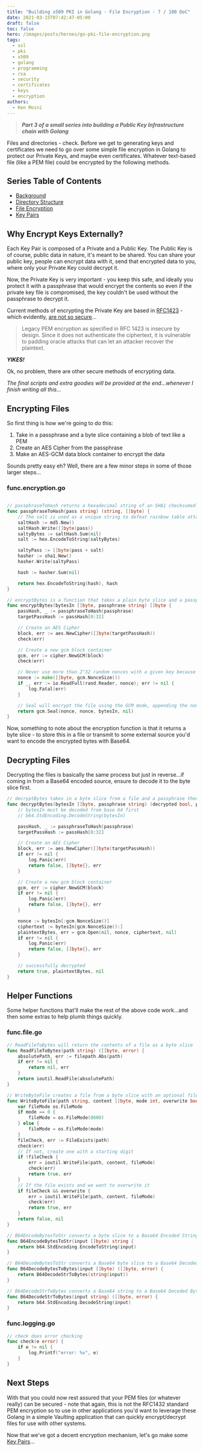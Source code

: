 ```yaml
---
title: "Building x509 PKI in Golang - File Encryption - 7 / 100 DoC"
date: 2021-03-15T07:42:47-05:00
draft: false
toc: false
hero: /images/posts/heroes/go-pki-file-encryption.png
tags:
  - ssl
  - pki
  - x509
  - golang
  - programming
  - rsa
  - security
  - certificates
  - keys
  - encryption
authors:
  - Ken Moini
---
```


> ***Part 3 of a small series into building a Public Key Infrastructure chain with Golang***

Files and directories - check.  Before we get to generating keys and certificates we need to go over some simple file encryption in Golang to protect our Private Keys, and maybe even certificates.  Whatever text-based file (like a PEM file) could be encrypted by the following methods.

## Series Table of Contents

- [Background](https://kenmoini.com/blog/building-x509-in-golang-background/)
- [Directory Structure](https://kenmoini.com/blog/building-x509-in-golang-directory-structure/)
- [File Encryption](https://kenmoini.com/blog/building-x509-in-golang-file-encryption/)
- [Key Pairs](https://kenmoini.com/blog/building-x509-in-golang-key-pairs/)

## Why Encrypt Keys Externally?

Each Key Pair is composed of a Private and a Public Key.  The Public Key is of course, public data in nature, it's meant to be shared.   You can share your public key, people can encrypt data with it, send that encrypted data to you, where only your Private Key could decrypt it.

Now, the Private Key is very important - you keep this safe, and ideally you protect it with a passphrase that would encrypt the contents so even if the private key file is compromised, the key couldn't be used without the passphrase to decrypt it.

Current methods of encrypting the Private Key are based in [RFC1423](https://tools.ietf.org/html/rfc1423) - which evidently, [are not so secure](https://golang.org/pkg/crypto/x509/#EncryptPEMBlock)...

> Legacy PEM encryption as specified in RFC 1423 is insecure by design. Since it does not authenticate the ciphertext, it is vulnerable to padding oracle attacks that can let an attacker recover the plaintext.

***YIKES!***

Ok, no problem, there are other secure methods of encrypting data.

*The final scripts and extra goodies will be provided at the end...whenever I finish writing all this...*

## Encrypting Files

So first thing is how we're going to do this:

1. Take in a passphrase and a byte slice containing a blob of text like a PEM
2. Create an AES Cipher from the passphrase
3. Make an AES-GCM data block container to encrypt the data

Sounds pretty easy eh?  Well, there are a few minor steps in some of those larger steps...

### func.encryption.go

```go

// passphraseToHash returns a hexadecimal string of an SHA1 checksumed passphrase
func passphraseToHash(pass string) (string, []byte) {
	// The salt is used as a unique string to defeat rainbow table attacks
	saltHash := md5.New()
	saltHash.Write([]byte(pass))
	saltyBytes := saltHash.Sum(nil)
	salt := hex.EncodeToString(saltyBytes)

	saltyPass := []byte(pass + salt)
	hasher := sha1.New()
	hasher.Write(saltyPass)

	hash := hasher.Sum(nil)

	return hex.EncodeToString(hash), hash
}

// encryptBytes is a function that takes a plain byte slice and a passphrase and returns an encrypted byte slice
func encryptBytes(bytesIn []byte, passphrase string) []byte {
	passHash, _ := passphraseToHash(passphrase)
	targetPassHash := passHash[0:32]

	// Create an AES Cipher
	block, err := aes.NewCipher([]byte(targetPassHash))
	check(err)

	// Create a new gcm block container
	gcm, err := cipher.NewGCM(block)
	check(err)

	// Never use more than 2^32 random nonces with a given key because of the risk of repeat.
	nonce := make([]byte, gcm.NonceSize())
	if _, err := io.ReadFull(rand.Reader, nonce); err != nil {
		log.Fatal(err)
	}

	// Seal will encrypt the file using the GCM mode, appending the nonce and tag (MAC value) to the final data, so we can use it to decrypt it later.
	return gcm.Seal(nonce, nonce, bytesIn, nil)
}
```

Now, something to note about the encryption function is that it returns a byte slice - to store this in a file or transmit to some external source you'd want to encode the encrypted bytes with Base64.

## Decrypting Files

Decrypting the files is basically the same process but just in reverse...if coming in from a Base64 encoded source, ensure to decode it to the byte slice first.

```go
// decryptBytes takes in a byte slice from a file and a passphrase then returns if the encrypted byte slice was decrypted, if so the plaintext contents, and any errors
func decryptBytes(bytesIn []byte, passphrase string) (decrypted bool, plaintextBytes []byte, err error) {
	// bytesIn must be decoded from base 64 first
	// b64.StdEncoding.DecodeString(bytesIn)

	passHash, _ := passphraseToHash(passphrase)
	targetPassHash := passHash[0:32]

	// Create an AES Cipher
	block, err := aes.NewCipher([]byte(targetPassHash))
	if err != nil {
		log.Panic(err)
		return false, []byte{}, err
	}

	// Create a new gcm block container
	gcm, err := cipher.NewGCM(block)
	if err != nil {
		log.Panic(err)
		return false, []byte{}, err
	}

	nonce := bytesIn[:gcm.NonceSize()]
	ciphertext := bytesIn[gcm.NonceSize():]
	plaintextBytes, err = gcm.Open(nil, nonce, ciphertext, nil)
	if err != nil {
		log.Panic(err)
		return false, []byte{}, err
	}

	// successfully decrypted
	return true, plaintextBytes, nil
}
```

## Helper Functions

Some helper functions that'll make the rest of the above code work...and then some extras to help plumb things quickly.

### func.file.go

```go
// ReadFileToBytes will return the contents of a file as a byte slice
func ReadFileToBytes(path string) ([]byte, error) {
	absolutePath, err := filepath.Abs(path)
	if err != nil {
		return nil, err
	}
	return ioutil.ReadFile(absolutePath)
}

// WriteByteFile creates a file from a byte slice with an optional filemode, only if it's new, and populates it - can force overwrite optionally
func WriteByteFile(path string, content []byte, mode int, overwrite bool) (bool, error) {
	var fileMode os.FileMode
	if mode == 0 {
		fileMode = os.FileMode(0600)
	} else {
		fileMode = os.FileMode(mode)
	}
	fileCheck, err := FileExists(path)
	check(err)
	// If not, create one with a starting digit
	if !fileCheck {
		err = ioutil.WriteFile(path, content, fileMode)
		check(err)
		return true, err
	}
	// If the file exists and we want to overwrite it
	if fileCheck && overwrite {
		err = ioutil.WriteFile(path, content, fileMode)
		check(err)
		return true, err
	}
	return false, nil
}

// B64EncodeBytesToStr converts a byte slice to a Base64 Encoded String
func B64EncodeBytesToStr(input []byte) string {
	return b64.StdEncoding.EncodeToString(input)
}

// B64DecodeBytesToStr converts a Base64 byte slice to a Base64 Decoded Byte slice
func B64DecodeBytesToBytes(input []byte) ([]byte, error) {
	return B64DecodeStrToBytes(string(input))
}

// B64DecodeStrToBytes converts a Base64 string to a Base64 Decoded Byte slice
func B64DecodeStrToBytes(input string) ([]byte, error) {
	return b64.StdEncoding.DecodeString(input)
}
```

### func.logging.go

```go
// check does error checking
func check(e error) {
	if e != nil {
		log.Printf("error: %v", e)
	}
}
```

## Next Steps

With that you could now rest assured that your PEM files (or whatever really) can be secured - note that again, this is not the RFC1432 standard PEM encryption so to use in other applications you'd want to leverage these Golang in a simple Vaulting application that can quickly encrypt/decrypt files for use with other systems.

Now that we've got a decent encryption mechanism, let's go make some [Key Pairs](https://kenmoini.com/blog/building-x509-in-golang-key-pairs/)...